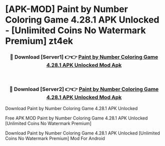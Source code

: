# [APK-MOD] Paint by Number  Coloring Game 4.28.1 APK Unlocked - [Unlimited Coins No Watermark Premium] zt4ek



<div align="center">
<h3>🔴 Download [Server1] 👉👉 <a href="https://momento.my/?title=Paint_by_Number__Coloring_Game_4.28.1_APK_Unlocked">Paint by Number  Coloring Game 4.28.1 APK Unlocked Mod Apk</a></h3><br>

<h3>🔴 Download [Server2] 👉👉 <a href="https://momento.my/?title=Paint_by_Number__Coloring_Game_4.28.1_APK_Unlocked">Paint by Number  Coloring Game 4.28.1 APK Unlocked Mod Apk</a></h3>
</div>



Download Paint by Number  Coloring Game 4.28.1 APK Unlocked 

Free APK MOD Paint by Number  Coloring Game 4.28.1 APK Unlocked [Unlimited Coins No Watermark Premium]

Download Paint by Number  Coloring Game 4.28.1 APK Unlocked [Unlimited Coins No Watermark Premium] Mod For Android
